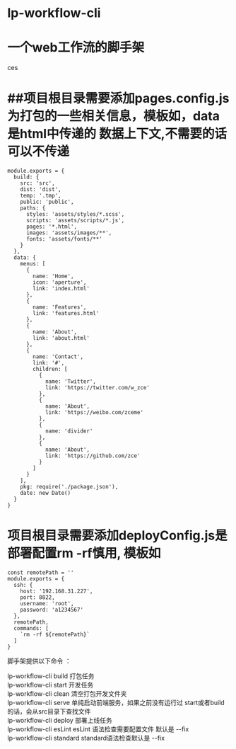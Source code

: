 # lp-workflow-cli
一个web工作流的脚手架
=

ces


##项目根目录需要添加pages.config.js 为打包的一些相关信息，模板如，data是html中传递的 数据上下文,不需要的话可以不传递<br/>
==

```
module.exports = {
  build: {
    src: 'src',
    dist: 'dist',
    temp: '.tmp',
    public: 'public',
    paths: {
      styles: 'assets/styles/*.scss',
      scripts: 'assets/scripts/*.js',
      pages: '*.html',
      images: 'assets/images/**',
      fonts: 'assets/fonts/**'
    }
  },
  data: {
    menus: [
      {
        name: 'Home',
        icon: 'aperture',
        link: 'index.html'
      },
      {
        name: 'Features',
        link: 'features.html'
      },
      {
        name: 'About',
        link: 'about.html'
      },
      {
        name: 'Contact',
        link: '#',
        children: [
          {
            name: 'Twitter',
            link: 'https://twitter.com/w_zce'
          },
          {
            name: 'About',
            link: 'https://weibo.com/zceme'
          },
          {
            name: 'divider'
          },
          {
            name: 'About',
            link: 'https://github.com/zce'
          }
        ]
      }
    ],
    pkg: require('./package.json'),
    date: new Date()
  }
}
```

项目根目录需要添加deployConfig.js是部署配置rm -rf慎用, 模板如<br/>
==

```
const remotePath = ''
module.exports = {
  ssh: { 
    host: '192.168.31.227',
    port: 8822,
    username: 'root',
    password: 'a1234567'
  },
  remotePath,
  commands: [
    `rm -rf ${remotePath}`
  ]
}
```

脚手架提供以下命令 ：<br/>
<div>lp-workflow-cli build   打包任务</div>     
<div>lp-workflow-cli start   开发任务</div>
<div>lp-workflow-cli clean   清空打包开发文件夹</div>
<div>lp-workflow-cli serve   单纯启动前端服务，如果之前没有运行过  start或者build的话，会从src目录下查找文件</div>
<div>lp-workflow-cli deploy  部署上线任务</div>
<div>lp-workflow-cli esLint  esLint 语法检查需要配置文件  默认是 --fix</div>
<div>lp-workflow-cli standard  standard语法检查默认是 --fix</div>








